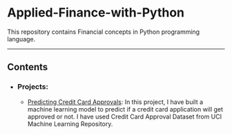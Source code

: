 # Applied-Finance-with-Python

This repository contains Financial concepts in Python programming language.

-------------------------------------------------------------------------------------------------

## Contents 
  - ### Projects:
    * [Predicting Credit Card Approvals](https://github.com/Ravjot03/S-P100_Companies_CaseStudy):
    In this project, I have built a machine learning model to predict if a credit card application will get approved or not. I have used Credit Card Approval Dataset from UCI Machine Learning Repository. 
